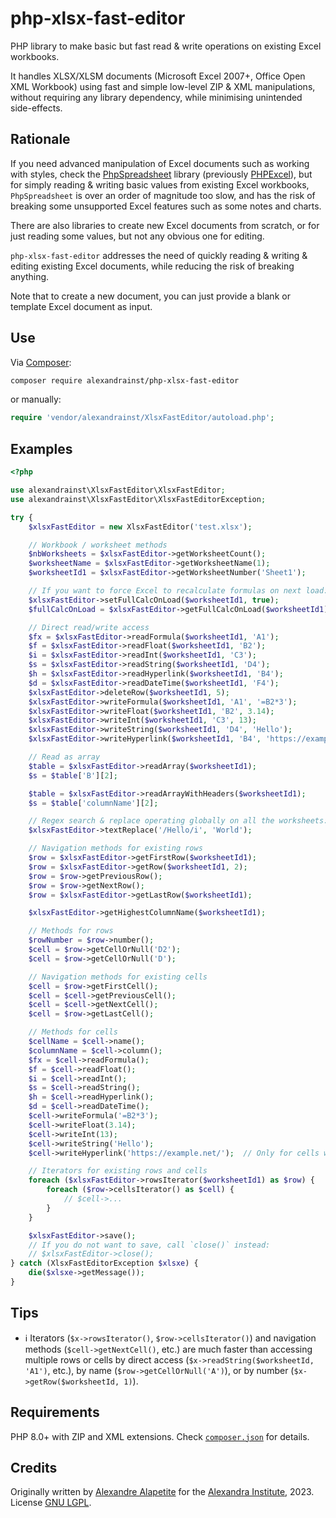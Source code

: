 # php-xlsx-fast-editor

PHP library to make basic but fast read & write operations on existing Excel workbooks.

It handles XLSX/XLSM documents (Microsoft Excel 2007+, Office Open XML Workbook) using fast and simple low-level ZIP & XML manipulations,
without requiring any library dependency, while minimising unintended side-effects.

## Rationale

If you need advanced manipulation of Excel documents such as working with styles,
check the [PhpSpreadsheet](https://github.com/PHPOffice/PhpSpreadsheet) library
(previously [PHPExcel](https://github.com/PHPOffice/PHPExcel/)),
but for simply reading & writing basic values from existing Excel workbooks, `PhpSpreadsheet` is over an order of magnitude too slow,
and has the risk of breaking some unsupported Excel features such as some notes and charts.

There are also libraries to create new Excel documents from scratch, or for just reading some values, but not any obvious one for editing.

`php-xlsx-fast-editor` addresses the need of quickly reading & writing & editing existing Excel documents,
while reducing the risk of breaking anything.

Note that to create a new document, you can just provide a blank or template Excel document as input.

## Use

Via [Composer](https://packagist.org/packages/alexandrainst/php-xlsx-fast-editor):

```sh
composer require alexandrainst/php-xlsx-fast-editor
```

or manually:

```php
require 'vendor/alexandrainst/XlsxFastEditor/autoload.php';
```


## Examples

```php
<?php

use alexandrainst\XlsxFastEditor\XlsxFastEditor;
use alexandrainst\XlsxFastEditor\XlsxFastEditorException;

try {
	$xlsxFastEditor = new XlsxFastEditor('test.xlsx');

	// Workbook / worksheet methods
	$nbWorksheets = $xlsxFastEditor->getWorksheetCount();
	$worksheetName = $xlsxFastEditor->getWorksheetName(1);
	$worksheetId1 = $xlsxFastEditor->getWorksheetNumber('Sheet1');

	// If you want to force Excel to recalculate formulas on next load:
	$xlsxFastEditor->setFullCalcOnLoad($worksheetId1, true);
	$fullCalcOnLoad = $xlsxFastEditor->getFullCalcOnLoad($worksheetId1);

	// Direct read/write access
	$fx = $xlsxFastEditor->readFormula($worksheetId1, 'A1');
	$f = $xlsxFastEditor->readFloat($worksheetId1, 'B2');
	$i = $xlsxFastEditor->readInt($worksheetId1, 'C3');
	$s = $xlsxFastEditor->readString($worksheetId1, 'D4');
	$h = $xlsxFastEditor->readHyperlink($worksheetId1, 'B4');
	$d = $xlsxFastEditor->readDateTime($worksheetId1, 'F4');
	$xlsxFastEditor->deleteRow($worksheetId1, 5);
	$xlsxFastEditor->writeFormula($worksheetId1, 'A1', '=B2*3');
	$xlsxFastEditor->writeFloat($worksheetId1, 'B2', 3.14);
	$xlsxFastEditor->writeInt($worksheetId1, 'C3', 13);
	$xlsxFastEditor->writeString($worksheetId1, 'D4', 'Hello');
	$xlsxFastEditor->writeHyperlink($worksheetId1, 'B4', 'https://example.net/');	// Only for cells with an existing hyperlink

	// Read as array
	$table = $xlsxFastEditor->readArray($worksheetId1);
	$s = $table['B'][2];

	$table = $xlsxFastEditor->readArrayWithHeaders($worksheetId1);
	$s = $table['columnName'][2];

	// Regex search & replace operating globally on all the worksheets:
	$xlsxFastEditor->textReplace('/Hello/i', 'World');

	// Navigation methods for existing rows
	$row = $xlsxFastEditor->getFirstRow($worksheetId1);
	$row = $xlsxFastEditor->getRow($worksheetId1, 2);
	$row = $row->getPreviousRow();
	$row = $row->getNextRow();
	$row = $xlsxFastEditor->getLastRow($worksheetId1);

	$xlsxFastEditor->getHighestColumnName($worksheetId1);

	// Methods for rows
	$rowNumber = $row->number();
	$cell = $row->getCellOrNull('D2');
	$cell = $row->getCellOrNull('D');

	// Navigation methods for existing cells
	$cell = $row->getFirstCell();
	$cell = $cell->getPreviousCell();
	$cell = $cell->getNextCell();
	$cell = $row->getLastCell();

	// Methods for cells
	$cellName = $cell->name();
	$columnName = $cell->column();
	$fx = $cell->readFormula();
	$f = $cell->readFloat();
	$i = $cell->readInt();
	$s = $cell->readString();
	$h = $cell->readHyperlink();
	$d = $cell->readDateTime();
	$cell->writeFormula('=B2*3');
	$cell->writeFloat(3.14);
	$cell->writeInt(13);
	$cell->writeString('Hello');
	$cell->writeHyperlink('https://example.net/');	// Only for cells with an existing hyperlink

	// Iterators for existing rows and cells
	foreach ($xlsxFastEditor->rowsIterator($worksheetId1) as $row) {
		foreach ($row->cellsIterator() as $cell) {
			// $cell->...
		}
	}

	$xlsxFastEditor->save();
	// If you do not want to save, call `close()` instead:
	// $xlsxFastEditor->close();
} catch (XlsxFastEditorException $xlsxe) {
	die($xlsxe->getMessage());
}
```

## Tips

* ℹ️ Iterators (`$x->rowsIterator()`, `$row->cellsIterator()`) and navigation methods (`$cell->getNextCell()`, etc.) are much faster than accessing
multiple rows or cells by direct access (`$x->readString($worksheetId, 'A1')`, etc.), by name (`$row->getCellOrNull('A')`), or by number (`$x->getRow($worksheetId, 1)`).

## Requirements

PHP 8.0+ with ZIP and XML extensions.
Check [`composer.json`](./composer.json) for details.

## Credits

Originally written by [Alexandre Alapetite](https://github.com/Alkarex) for the [Alexandra Institute](https://alexandra.dk/), 2023.
License [GNU LGPL](https://gnu.org/licenses/lgpl.html).
